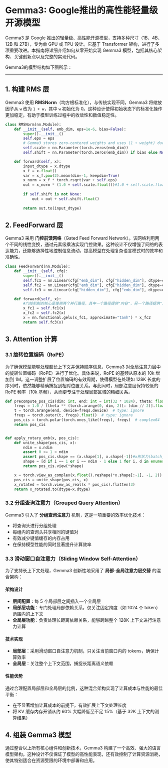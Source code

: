 # Gemma3: Google推出的高性能轻量级开源模型

Gemma3 是 Google 推出的轻量级、高性能开源模型，支持多种尺寸（1B、4B、12B 和 27B），专为单 GPU 或 TPU 设计。它基于 Transformer 架构，进行了多项重要改进。本指南将详细介绍如何从零开始实现 Gemma3 模型，包括其核心架构、关键创新点以及完整的实现代码。

Gemma3的模型结构如下图所示：

---

## 1. 构建 RMS 层

Gemma3 使用 **RMSNorm**（均方根标准化），与传统实现不同，Gemma3 将缩放因子从 `w` 改为 `1 + w`，其中 `w` 初始化为 0。这种设计使得初始状态下的标准化操作更加稳定，有助于模型训练过程中的收敛性和数值稳定性。
``` python
class RMSNorm(nn.Module):
    def __init__(self, emb_dim, eps=1e-6, bias=False):
        super().__init__()
        self.eps = eps
        # Gemma3 stores zero-centered weights and uses (1 + weight) during forward
        self.scale = nn.Parameter(torch.zeros(emb_dim))
        self.shift = nn.Parameter(torch.zeros(emb_dim)) if bias else None

    def forward(self, x):
        input_dtype = x.dtype
        x_f = x.float()
        var = x_f.pow(2).mean(dim=-1, keepdim=True)
        x_norm = x_f * torch.rsqrt(var + self.eps)
        out = x_norm * (1.0 + self.scale.float())#1.0 + self.scale.float(): 使用(1 + scale)而不是直接使用scale,scale初始为0
         
        if self.shift is not None:
            out = out + self.shift.float()
         
        return out.to(input_dtype)
```        

## 2. FeedForward 层

Gemma3 采用 **门控前馈网络**（Gated Feed Forward Network）。该网络利用两个不同的线性变换，通过元素级乘法实现门控效果。这种设计不仅增强了网络的表达能力，还能够选择性地控制信息流动，提高模型在处理复杂语言模式时的效率和准确性。
```python
class FeedForward(nn.Module):
    def __init__(self, cfg):
        super().__init__()
        self.fc1 = nn.Linear(cfg["emb_dim"], cfg["hidden_dim"], dtype=cfg["dtype"], bias=False)
        self.fc2 = nn.Linear(cfg["emb_dim"], cfg["hidden_dim"], dtype=cfg["dtype"], bias=False)
        self.fc3 = nn.Linear(cfg["hidden_dim"], cfg["emb_dim"], dtype=cfg["dtype"], bias=False)

    def forward(self, x):
        #门控机制的核心是使用两个并行路径，其中一个路径提供"内容"，另一个路径提供"门"                               
        x_fc1 = self.fc1(x)
        x_fc2 = self.fc2(x)
        x = nn.functional.gelu(x_fc1, approximate="tanh") * x_fc2
        return self.fc3(x)
 ```

## 3. Attention 计算

### 3.1 旋转位置编码（RoPE）

为了确保模型能够处理超长上下文并保持顺序信息，Gemma3 对全局注意力层中的旋转位置编码（RoPE）进行了优化。具体来说，RoPE   的基频从原本的 10k 增加到 1M。这一调整扩展了位置编码的有效周期，使得模型在处理如 128K    长度的序列时，依然能够精确捕捉到相对位置关系。与此同时，局部注意层保持较低的 RoPE 频率（10k    基频），从而更专注于处理局部区域的精细关系。
```python
def precompute_pos_cis(dim: int, end: int = int(32 * 1024), theta: float = 1e6):
    freqs = 1.0 / (theta ** (torch.arange(0, dim, 2)[: (dim // 2)].float() / dim))
    t = torch.arange(end, device=freqs.device)  # type: ignore
    freqs = torch.outer(t, freqs).float()  # type: ignore
    pos_cis = torch.polar(torch.ones_like(freqs), freqs)  # complex64
    return pos_cis


def apply_rotary_emb(x, pos_cis):
    def unite_shape(pos_cis, x):
        ndim = x.ndim
        assert 0 <= 1 < ndim
        assert pos_cis.shape == (x.shape[1], x.shape[-1])#x形状为(batch_size, seq_len, num_heads,dim)
        shape = [d if i == 1 or i == ndim - 1 else 1 for i, d in enumerate(x.shape)]
        return pos_cis.view(*shape)

    x = torch.view_as_complex(x.float().reshape(*x.shape[:-1], -1, 2))
    pos_cis = unite_shape(pos_cis, x)
    x_rotated = torch.view_as_real(x * pos_cis).flatten(3)
    return x_rotated.to(dtype=x.dtype)
```

### 3.2 分组查询注意力（Grouped Query Attention）

Gemma3 引入了 **分组查询注意力** 机制，这是一项重要的效率优化技术：

- 将查询头进行分组处理
- 每组内的查询头共享相同的键值对
- 有效减少键值缓存的内存占用
- 在保持模型性能的同时显著提升计算效率

### 3.3 滑动窗口自注意力（Sliding Window Self-Attention）

为了支持长上下文处理，Gemma3 创新性地采用了 **局部-全局注意力层交替** 的混合架构：

#### 架构设计
- **层间配置**：每 5 个局部层之间插入一个全局层
- **局部层功能**：专门处理局部依赖关系，仅关注固定跨度（如 1024 个 token）范围内的上下文
- **全局层功能**：负责处理长距离依赖关系，能够跨越整个 128K 上下文进行注意力计算

#### 技术实现
- **局部层**：采用滑动窗口自注意力机制，只关注当前窗口内的 tokens，确保计算效率
- **全局层**：关注整个上下文范围，捕捉长距离语义依赖

#### 性能优势
通过合理配置局部层和全局层的比例，这种混合架构实现了计算成本与性能的最佳平衡：
- 在不显著增加计算成本的前提下，有效扩展上下文处理长度
- 将 KV 缓存内存开销从约 60% 大幅降低至不足 15%（基于 32K 上下文的测算结果）

## 4. 组装 Gemma3 模型

通过整合以上所有核心组件和创新技术，Gemma3 构建了一个高效、强大的语言模型架构。这种设计不仅保证了模型的高性能表现，还有效控制了计算资源消耗，使其特别适合在资源受限的环境中部署和应用。
